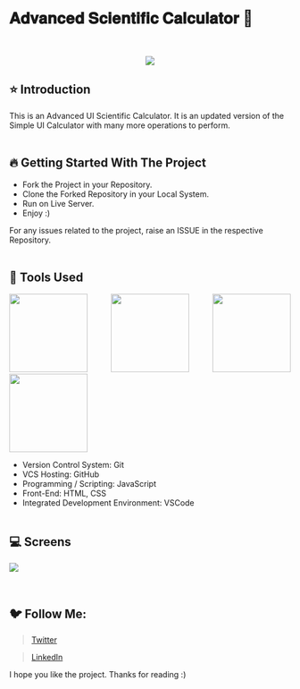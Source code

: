 # 𝐀𝐝𝐯𝐚𝐧𝐜𝐞𝐝 𝐒𝐜𝐢𝐞𝐧𝐭𝐢𝐟𝐢𝐜 𝐂𝐚𝐥𝐜𝐮𝐥𝐚𝐭𝐨𝐫 🚀
 
<br/>
<p align="center">
<img src="https://user-images.githubusercontent.com/76626529/185141579-b62fa195-a7a2-4244-be24-c16d4b482a6d.png">
</p>

## ⭐ Introduction

This is an Advanced UI Scientific Calculator. It is an updated version of the Simple UI Calculator with many more operations to perform.
<br/>
<br/>

## 🔥 Getting Started With The Project

-  Fork the Project in your Repository.
-  Clone the Forked Repository in your Local System.
-  Run on Live Server.
-  Enjoy :)

For any issues related to the project, raise an ISSUE in the respective Repository.
<br/>
<br/>

## 🔨 Tools Used

<p align="justify">
<img height="140" width="140" src="https://www.w3.org/html/logo/downloads/HTML5_Logo_256.png">
<img height="140" width="140" src="https://logodix.com/logo/470309.png">
<img height="140" width="140" src="https://upload.wikimedia.org/wikipedia/commons/6/6a/JavaScript-logo.png">
<img height="140" width="140" src="https://code.visualstudio.com/assets/apple-touch-icon.png">
</p>

-  Version Control System: Git
-  VCS Hosting: GitHub
-  Programming / Scripting: JavaScript
-  Front-End: HTML, CSS
-  Integrated Development Environment: VSCode
   <br/>
   <br/>



## 💻 Screens

<p align="justify">
<img src="https://user-images.githubusercontent.com/76626529/185141579-b62fa195-a7a2-4244-be24-c16d4b482a6d.png">
</p>
<br/>

## 🐦 Follow Me:


> [Twitter](https://twitter.com/VedantAherPatil)

> [LinkedIn](https://www.linkedin.com/in/vedantaher031/)


I hope you like the project. Thanks for reading :)
